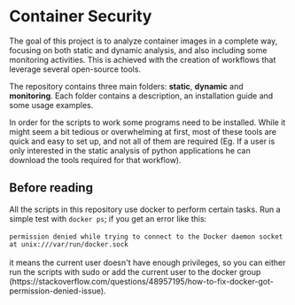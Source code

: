 # Container Security

The goal of this project is to analyze container images in a complete way, focusing on both static and dynamic analysis, and also including some monitoring activities. This is achieved with the creation of workflows that leverage several open-source tools. <br>

The repository contains three main folders: <b>static</b>, <b>dynamic</b> and <b>monitoring</b>. Each folder contains a description, an installation guide and some usage examples. <br>

In order for the scripts to work some programs need to be installed. While it might seem a bit tedious or overwhelming at first, most of these tools are quick and easy to set up, and not all of them are required (Eg. If a user is only interested in the static analysis of python applications he  can download the tools required for that workflow). 

<h2>Before reading</h2>
All the scripts in this repository use docker to perform certain tasks. Run a simple test with <code>docker ps</code>; if you get an error like this: <br><br>
<code>permission denied while trying to connect to the Docker daemon socket at unix:///var/run/docker.sock</code> <br> <br>
it means the current user doesn't have enough privileges, so you can either run the scripts with sudo or add the current user to the docker group (https://stackoverflow.com/questions/48957195/how-to-fix-docker-got-permission-denied-issue).
